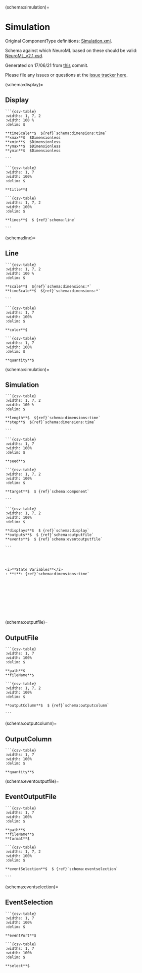 
(schema:simulation)=
# Simulation



Original ComponentType definitions: [Simulation.xml](https://github.com/NeuroML/NeuroML2/blob/master/NeuroML2CoreTypes//Simulation.xml).

Schema against which NeuroML based on these should be valid: [NeuroML_v2.1.xsd](https://github.com/NeuroML/NeuroML2/tree/master/Schemas/NeuroML2/NeuroML_v2.1.xsd).

Generated on 17/06/21 from [this](https://github.com/NeuroML/NeuroML2/commit/1d8324c6b04b2aa901b5937dc691c077a6059b88) commit.

Please file any issues or questions at the [issue tracker here](https://github.com/NeuroML/NeuroML2/issues).

(schema:display)=

## Display




<i></i>



````{tabbed} Parameters
```{csv-table}
:widths: 1, 7, 2
:width: 100 %
:delim: $

**timeScale**$  ${ref}`schema:dimensions:time`
**xmax**$  $Dimensionless
**xmin**$  $Dimensionless
**ymax**$  $Dimensionless
**ymin**$  $Dimensionless

```
````

````{tabbed} Text fields
```{csv-table}
:widths: 1, 7
:width: 100%
:delim: $

**title**$ 

````

````{tabbed} Children list
```{csv-table}
:widths: 1, 7, 2
:width: 100%
:delim: $

**lines**$  $ {ref}`schema:line`

```
````

(schema:line)=

## Line




<i></i>



````{tabbed} Parameters
```{csv-table}
:widths: 1, 7, 2
:width: 100 %
:delim: $

**scale**$  ${ref}`schema:dimensions:*`
**timeScale**$  ${ref}`schema:dimensions:*`

```
````

````{tabbed} Text fields
```{csv-table}
:widths: 1, 7
:width: 100%
:delim: $

**color**$ 

````

````{tabbed} Paths
```{csv-table}
:widths: 1, 7
:width: 100%
:delim: $

**quantity**$ 

````

(schema:simulation)=

## Simulation




<i></i>



````{tabbed} Parameters
```{csv-table}
:widths: 1, 7, 2
:width: 100 %
:delim: $

**length**$  ${ref}`schema:dimensions:time`
**step**$  ${ref}`schema:dimensions:time`

```
````

````{tabbed} Text fields
```{csv-table}
:widths: 1, 7
:width: 100%
:delim: $

**seed**$ 

````

````{tabbed} Component References
```{csv-table}
:widths: 1, 7, 2
:width: 100%
:delim: $

**target**$  $ {ref}`schema:component`

```
````

````{tabbed} Children list
```{csv-table}
:widths: 1, 7, 2
:width: 100%
:delim: $

**displays**$  $ {ref}`schema:display`
**outputs**$  $ {ref}`schema:outputfile`
**events**$  $ {ref}`schema:eventoutputfile`

```
````

````{tabbed} Dynamics



<i>**State Variables**</i>
: **t**: {ref}`schema:dimensions:time` 










````

(schema:outputfile)=

## OutputFile




<i></i>



````{tabbed} Text fields
```{csv-table}
:widths: 1, 7
:width: 100%
:delim: $

**path**$ 
**fileName**$ 

````

````{tabbed} Children list
```{csv-table}
:widths: 1, 7, 2
:width: 100%
:delim: $

**outputColumn**$  $ {ref}`schema:outputcolumn`

```
````

(schema:outputcolumn)=

## OutputColumn




<i></i>



````{tabbed} Paths
```{csv-table}
:widths: 1, 7
:width: 100%
:delim: $

**quantity**$ 

````

(schema:eventoutputfile)=

## EventOutputFile




<i></i>



````{tabbed} Text fields
```{csv-table}
:widths: 1, 7
:width: 100%
:delim: $

**path**$ 
**fileName**$ 
**format**$ 

````

````{tabbed} Children list
```{csv-table}
:widths: 1, 7, 2
:width: 100%
:delim: $

**eventSelection**$  $ {ref}`schema:eventselection`

```
````

(schema:eventselection)=

## EventSelection




<i></i>



````{tabbed} Text fields
```{csv-table}
:widths: 1, 7
:width: 100%
:delim: $

**eventPort**$ 

````

````{tabbed} Paths
```{csv-table}
:widths: 1, 7
:width: 100%
:delim: $

**select**$ 

````
